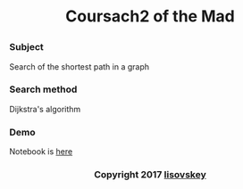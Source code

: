 # <p align="center">Coursach2 of the Mad</p>
### Subject
Search of the shortest path in a graph

### Search method
Dijkstra's algorithm

### Demo
Notebook is [here](coursach2/test.ipynb)

### <p align="center">Copyright 2017 [lisovskey](https://t.me/lisovskey)</p>